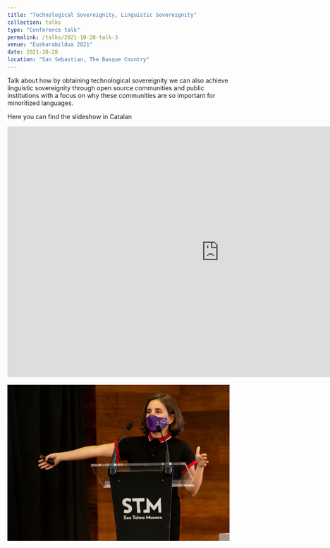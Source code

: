 ```yaml
---
title: "Technological Sovereignity, Linguistic Sovereignity"
collection: talks
type: "Conference talk"
permalink: /talks/2021-10-28-talk-3
venue: "Euskarabildua 2021"
date: 2021-10-28
location: "San Sebastian, The Basque Country"
---
```


Talk about how by obtaining technological sovereignity we can also achieve linguistic sovereignity through open source communities and public institutions with a focus on why these communities are so important for minoritized languages.

Here you can find the slideshow in Catalan
<p><iframe src="https://docs.google.com/presentation/d/e/2PACX-1vSDHKT5E0GjsLmKmlsQ26T56ibbafwTuNmUNJ8O8M1f1p4lln5JliXvSsVCC7VyC_HTSlWWZ92GX0O2/embed?start=false&loop=false&delayms=3000" frameborder="0" width="960" height="569" allowfullscreen="true" mozallowfullscreen="true" webkitallowfullscreen="true"></iframe></p>

![Me giving the talk](https://github.com/onadegibert/onadegibert.github.io/blob/master/images/2021-10-28-image-3.jpg?raw=true)


